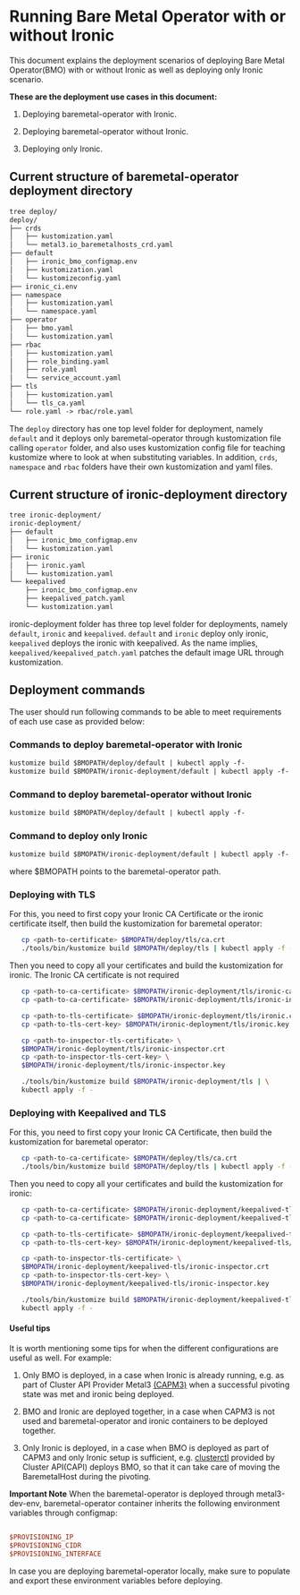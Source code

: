 # Running Bare Metal Operator with or without Ironic

This document explains the deployment scenarios of deploying Bare Metal
Operator(BMO) with or without Ironic as well as deploying only Ironic scenario.

**These are the deployment use cases in this document:**

1. Deploying baremetal-operator with Ironic.

2. Deploying baremetal-operator without Ironic.

3. Deploying only Ironic.

## Current structure of baremetal-operator deployment directory

```diff
tree deploy/
deploy/
├── crds
│   ├── kustomization.yaml
│   └── metal3.io_baremetalhosts_crd.yaml
├── default
│   ├── ironic_bmo_configmap.env
│   ├── kustomization.yaml
│   └── kustomizeconfig.yaml
├── ironic_ci.env
├── namespace
│   ├── kustomization.yaml
│   └── namespace.yaml
├── operator
│   ├── bmo.yaml
│   └── kustomization.yaml
├── rbac
│   ├── kustomization.yaml
│   ├── role_binding.yaml
│   ├── role.yaml
│   └── service_account.yaml
├── tls
│   ├── kustomization.yaml
│   └── tls_ca.yaml
└── role.yaml -> rbac/role.yaml
```

The `deploy` directory has one top level folder for deployment, namely `default`
and it deploys only baremetal-operator through kustomization file calling
`operator` folder, and also uses kustomization config file for teaching
kustomize where to look at when substituting variables. In addition, `crds`,
`namespace` and `rbac` folders have their own kustomization and yaml files.

## Current structure of ironic-deployment directory

```diff
tree ironic-deployment/
ironic-deployment/
├── default
│   ├── ironic_bmo_configmap.env
│   └── kustomization.yaml
├── ironic
│   ├── ironic.yaml
│   └── kustomization.yaml
└── keepalived
    ├── ironic_bmo_configmap.env
    ├── keepalived_patch.yaml
    └── kustomization.yaml
```

ironic-deployment folder has three top level folder for deployments,
namely `default`,  `ironic` and `keepalived`. `default` and `ironic` deploy
only ironic, `keepalived` deploys the ironic with keepalived. As the name
implies, `keepalived/keepalived_patch.yaml` patches the default image URL
through kustomization.

## Deployment commands

The user should run following commands to be able to meet requirements of each
use case as provided below:

### Commands to deploy baremetal-operator with Ironic

```diff
kustomize build $BMOPATH/deploy/default | kubectl apply -f-
kustomize build $BMOPATH/ironic-deployment/default | kubectl apply -f-
```

### Command to deploy baremetal-operator without Ironic

```diff
kustomize build $BMOPATH/deploy/default | kubectl apply -f-
```

### Command to deploy only Ironic

```diff
kustomize build $BMOPATH/ironic-deployment/default | kubectl apply -f-
```

where $BMOPATH points to the baremetal-operator path.

### Deploying with TLS

For this, you need to first copy your Ironic CA Certificate or the ironic
certificate itself, then build the kustomization for baremetal operator:

```sh
   cp <path-to-certificate> $BMOPATH/deploy/tls/ca.crt
   ./tools/bin/kustomize build $BMOPATH/deploy/tls | kubectl apply -f -
```

Then you need to copy all your certificates and build the kustomization for
ironic. The Ironic CA certificate is not required

```sh
   cp <path-to-ca-certificate> $BMOPATH/ironic-deployment/tls/ironic-ca.crt
   cp <path-to-ca-certificate> $BMOPATH/ironic-deployment/tls/ironic-inspector-ca.crt

   cp <path-to-tls-certificate> $BMOPATH/ironic-deployment/tls/ironic.crt
   cp <path-to-tls-cert-key> $BMOPATH/ironic-deployment/tls/ironic.key

   cp <path-to-inspector-tls-certificate> \
   $BMOPATH/ironic-deployment/tls/ironic-inspector.crt
   cp <path-to-inspector-tls-cert-key> \
   $BMOPATH/ironic-deployment/tls/ironic-inspector.key

   ./tools/bin/kustomize build $BMOPATH/ironic-deployment/tls | \
   kubectl apply -f -
```

### Deploying with Keepalived and TLS

For this, you need to first copy your Ironic CA Certificate, then build the
kustomization for baremetal operator:

```sh
   cp <path-to-ca-certificate> $BMOPATH/deploy/tls/ca.crt
   ./tools/bin/kustomize build $BMOPATH/deploy/tls | kubectl apply -f -
```

Then you need to copy all your certificates and build the kustomization for
ironic:

```sh
   cp <path-to-ca-certificate> $BMOPATH/ironic-deployment/keepalived-tls/ironic-ca.crt
   cp <path-to-ca-certificate> $BMOPATH/ironic-deployment/keepalived-tls/ironic-inspector-ca.crt

   cp <path-to-tls-certificate> $BMOPATH/ironic-deployment/keepalived-tls/ironic.crt
   cp <path-to-tls-cert-key> $BMOPATH/ironic-deployment/keepalived-tls/ironic.key

   cp <path-to-inspector-tls-certificate> \
   $BMOPATH/ironic-deployment/keepalived-tls/ironic-inspector.crt
   cp <path-to-inspector-tls-cert-key> \
   $BMOPATH/ironic-deployment/keepalived-tls/ironic-inspector.key

   ./tools/bin/kustomize build $BMOPATH/ironic-deployment/keepalived-tls | \
   kubectl apply -f -
```

#### Useful tips

It is worth mentioning some tips for when the different configurations are
useful as well. For example:

1. Only BMO is deployed, in  a case when Ironic is already running, e.g. as part
   of Cluster API Provider Metal3
   [(CAPM3)](https://github.com/metal3-io/cluster-api-provider-metal3) when
   a successful pivoting state was met and ironic being deployed.

2. BMO and Ironic are deployed together, in a case when CAPM3 is not used and
   baremetal-operator and ironic containers to be deployed together.

3. Only Ironic is deployed, in a case when BMO is deployed as part of CAPM3 and
   only Ironic setup is sufficient, e.g.
   [clusterctl](https://cluster-api.sigs.k8s.io/clusterctl/commands/move.html)
   provided by Cluster API(CAPI) deploys BMO, so that it can take care of moving
   the BaremetalHost during the pivoting.

**Important Note**
When the baremetal-operator is deployed through metal3-dev-env, baremetal-operator
container inherits the following environment variables through configmap:

```ini

$PROVISIONING_IP
$PROVISIONING_CIDR
$PROVISIONING_INTERFACE

```

In case you are deploying baremetal-operator locally, make sure to populate and
export these environment variables before deploying.
